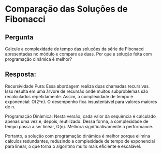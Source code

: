 # Comparação das Soluções de Fibonacci

## Pergunta
Calcule a complexidade de tempo das soluções da série de Fibonacci apresentadas no módulo e compare as duas. Por que a solução feita com programação dinâmica é melhor?

## Resposta:
Recursividade Pura: 
Essa abordagem realiza duas chamadas recursivas. Isso resulta em uma árvore de recursão onde muitos subproblemas são recalculados repetidamente. Assim, a complexidade de tempo é exponencial: O(2^n).
O desempenho fica insustentável para valores maiores de n.

Programação Dinâmica:
Nesta versão, cada valor da sequência é calculado apenas uma vez e, depois, reutilizado. Dessa forma, a complexidade de tempo passa a ser linear, O(n).
Melhora significativamente a performance.

Portanto, a solução com programação dinâmica é melhor porque elimina cálculos redundantes, reduzindo a complexidade de tempo de exponencial para linear, o que torna o algoritmo muito mais eficiente e escalável.
